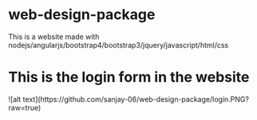 # web-design-package

This is a website made with nodejs/angularjs/bootstrap4/bootstrap3/jquery/javascript/html/css
<h1>This is the login form in the website</h1>
![alt text](https://github.com/sanjay-06/web-design-package/login.PNG?raw=true)
